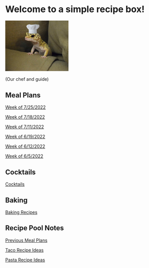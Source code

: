 # Welcome to a simple recipe box!

<img src="./lizard_chef.jpg" alt="Our Hero" width="200"/>

(Our chef and guide) 

## Meal Plans

[Week of 7/25/2022](./mealplan20220725.md)

[Week of 7/18/2022](./mealplan20220718.md)

[Week of 7/11/2022](./mealplan20220711.md)

[Week of 6/19/2022](./mealplan20220619.md)

[Week of 6/12/2022](./mealplan20220612.md)

[Week of 6/5/2022](./mealplan20220605.md)

## Cocktails

[Cocktails](./CockTailIndex.md)

## Baking
[Baking Recipes](./BakingIndex.md)

## Recipe Pool Notes

[Previous Meal Plans](./PreviousMealPlansIndex.md)

[Taco Recipe Ideas](./TacoRecipeIdeas.md)

[Pasta Recipe Ideas](./PastaRecipeIdeas.md)